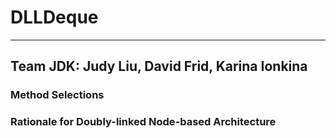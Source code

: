 # DLLDeque
---
## Team JDK: Judy Liu, David Frid, Karina Ionkina

### Method Selections

### Rationale for Doubly-linked Node-based Architecture
